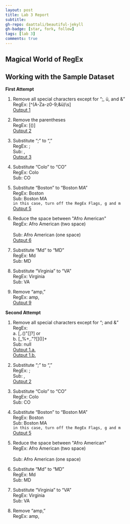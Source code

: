 ```yaml
---
layout: post
title: Lab 3 Report
subtitle:
gh-repo: daattali/beautiful-jekyll
gh-badge: [star, fork, follow]
tags: [lab 3]
comments: true
---
```


## Magical World of RegEx

Working with the Sample Dataset
-------------------------------




**First Attempt**

1. Remove all special characters except for “;, ü, and &”    
RegEx: [^(A-Za-z0-9;&ü)\s]    
[Output 1](https://regex101.com/r/qh0rqR/1)

2. Remove the parentheses    
RegEx: [()]      
[Output 2](https://regex101.com/r/tILcdu/1)

3. Substitute “;” to “,”    
RegEx: ;    
Sub: ,    
[Output 3](https://regex101.com/r/JvgoiQ/1)

4. Substitute “Colo” to “CO”    
RegEx: Colo    
Sub: CO    

5. Substitute “Boston” to “Boston MA”    
RegEx: Boston    
Sub: Boston MA    
`in this case, turn off the RegEx Flags, g and m`       
[Output 5](https://regex101.com/r/gp0iSK/1)<br/>       

6. Reduce the space between "Afro American"<br/>
RegEx: Afro American (two space)<br/>     
Sub: Afro American (one space)<br/>
[Output 6](https://regex101.com/r/b9Q6fX/1)

7. Substitute “Md” to “MD”    
RegEx: Md    
Sub: MD    

8. Substitute “Virginia” to “VA”       
RegEx: Virginia    
Sub: VA    

9. Remove “amp,”    
RegEx: amp,      
[Output 9](https://regex101.com/r/cLNMk8/1)     


**Second Attempt**

1. Remove all special characters except for “; and &”    
RegEx:<br/>
  a. [,.(\)"[\]?] or<br/>
  b. [_%+,."?[\]()]+    
Sub: null      
[Output 1.a.](https://regex101.com/r/1jlfvl/1)      
[Output 1.b.](https://regex101.com/r/EDciXI/1)    

2. Substitute “;” to “,”    
RegEx: ;    
Sub: ,    
[Output 2](https://regex101.com/r/JvgoiQ/1)        

3. Substitute “Colo” to “CO”    
RegEx: Colo    
Sub: CO    

4. Substitute “Boston” to “Boston MA”    
RegEx: Boston    
Sub: Boston MA    
`in this case, turn off the RegEx Flags, g and m`       
[Output 5](https://regex101.com/r/gp0iSK/1)<br/>       

5. Reduce the space between "Afro American"<br/>
RegEx: Afro American (two space)<br/>     
Sub: Afro American (one space)<br/>   

6. Substitute “Md” to “MD”    
RegEx: Md    
Sub: MD    

7. Substitute “Virginia” to “VA”       
RegEx: Virginia    
Sub: VA    

8. Remove “amp,”    
RegEx: amp,    
